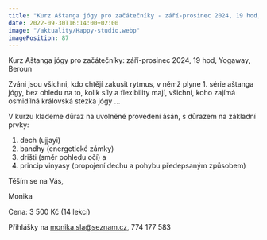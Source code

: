 ```yaml
---
title: "Kurz Aštanga jógy pro začátečníky - září-prosinec 2024, 19 hod, Yogaway, Beroun"
date: 2022-09-30T16:14:00+02:00
image: "/aktuality/Happy-studio.webp"
imagePosition: 87
---
```


Kurz Aštanga jógy pro začátečníky: září-prosinec 2024, 19 hod, Yogaway, Beroun

Zváni jsou všichni, kdo chtějí zakusit rytmus, v němž plyne 1. série aštanga jógy, bez ohledu na to, kolik síly a flexibility mají,
všichni, koho zajímá osmidílná královská stezka jógy ...

V kurzu klademe důraz na uvolněné provedení ásán, s důrazem na základní prvky:
1. dech (ujjayi)
2. bandhy (energetické zámky)
3. drišti (směr pohledu očí) a
4. princip vinyasy (propojení dechu a pohybu předepsaným způsobem)

Těším se na Vás,

Monika

Cena: 3 500 Kč (14 lekcí)

Přihlášky na monika.sla@seznam.cz, 774 177 583
